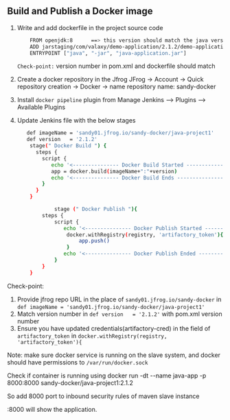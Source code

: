 ## Build and Publish a Docker image 

1. Write and add dockerfile in the project source code
	```sh
		FROM openjdk:8      ==> this version should match the java version in the pom.xml
		ADD jarstaging/com/valaxy/demo-application/2.1.2/demo-application-2.1.2.jar java-application.jar
        ENTRYPOINT ["java", "-jar", "java-application.jar"]
	```
   `Check-point:`  version number in pom.xml and dockerfile should match   
2. Create a docker repository in the Jfrog
   JFrog -> Account -> Quick repository creation -> Docker -> name 
    repository name: sandy-docker
3. Install `docker pipeline` plugin from Manage Jenkins --> Plugins --> Available Plugins

4. Update Jenkins file with the below stages  
    ```sh 
	   def imageName = 'sandy01.jfrog.io/sandy-docker/java-project1'
	   def version   = '2.1.2'
        stage(" Docker Build ") {
          steps {
            script {
               echo '<--------------- Docker Build Started --------------->'
               app = docker.build(imageName+":"+version)
               echo '<--------------- Docker Build Ends --------------->'
            }
          }
        }

                stage (" Docker Publish "){
            steps {
                script {
                   echo '<--------------- Docker Publish Started --------------->'  
                    docker.withRegistry(registry, 'artifactory_token'){
                        app.push()
                    }    
                   echo '<--------------- Docker Publish Ended --------------->'  
                }
            }
        }
    ```

Check-point: 
1. Provide jfrog repo URL in the place of `sandy01.jfrog.io/sandy-docker` in `def imageName = 'sandy01.jfrog.io/sandy-docker/java-project1'`  
2. Match version number in `def version   = '2.1.2'` with pom.xml version number  
3. Ensure you have updated credentials(artifactory-cred) in the field of `artifactory_token` in `docker.withRegistry(registry, 'artifactory_token'){`

Note: make sure docker service is running on the slave system, and docker should have permissions to `/var/run/docker.sock`

Check if container is running using
docker run -dt --name java-app -p 8000:8000 sandy-docker/java-project1:2.1.2

So add 8000 port to inbound security rules of maven slave instance

<maven-inst-public-ip>:8000 will show the application.